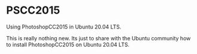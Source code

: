 # PSCC2015
Using PhotoshopCC2015 in Ubuntu 20.04 LTS.

This is really nothing new. Its just to share with the Ubuntu community how to install PhotoshopCC2015 on Ubuntu 20.04 LTS. 
